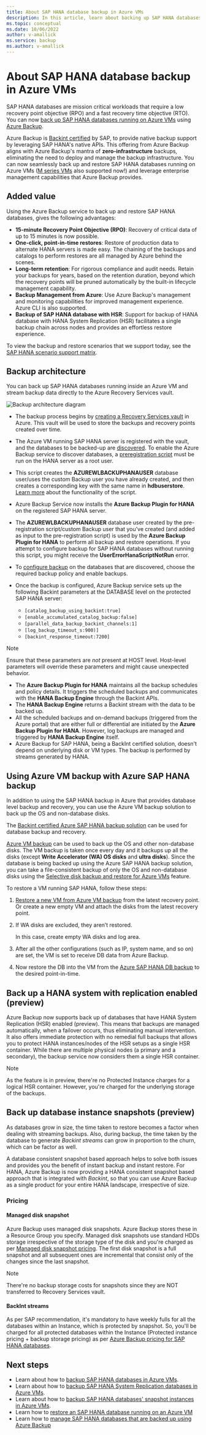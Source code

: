 ```yaml
---
title: About SAP HANA database backup in Azure VMs
description: In this article, learn about backing up SAP HANA databases that are running on Azure virtual machines.
ms.topic: conceptual
ms.date: 10/06/2022
author: v-amallick
ms.service: backup
ms.author: v-amallick
---
```


# About SAP HANA database backup in Azure VMs

SAP HANA databases are mission critical workloads that require a low recovery point objective (RPO) and a fast recovery time objective (RTO). You can now [back up SAP HANA databases running on Azure VMs](./tutorial-backup-sap-hana-db.md) using [Azure Backup](./backup-overview.md).

Azure Backup is [Backint certified](https://www.sap.com/dmc/exp/2013_09_adpd/enEN/#/solutions?id=s:e062231e-9fb7-4ea8-b7d2-e6fe448c592d) by SAP, to provide native backup support by leveraging SAP HANA's native APIs. This offering from Azure Backup aligns with Azure Backup's mantra of **zero-infrastructure** backups, eliminating the need to deploy and manage the backup infrastructure. You can now seamlessly back up and restore SAP HANA databases running on Azure VMs ([M series VMs](../virtual-machines/m-series.md) also supported now!) and leverage enterprise management capabilities that Azure Backup provides.

## Added value

Using the Azure Backup service to back up and restore SAP HANA databases, gives the following advantages:

* **15-minute Recovery Point Objective (RPO)**: Recovery of critical data of up to 15 minutes is now possible.
* **One-click, point-in-time restores**: Restore of production data to alternate HANA servers is made easy. The chaining of the backups and catalogs to perform restores are all managed by Azure behind the scenes.
* **Long-term retention**: For rigorous compliance and audit needs. Retain your backups for years, based on the retention duration, beyond which the recovery points will be pruned automatically by the built-in lifecycle management capability.
* **Backup Management from Azure**: Use Azure Backup's management and monitoring capabilities for improved management experience. Azure CLI is also supported.
* **Backup of SAP HANA database with HSR**: Support for backup of HANA database with HANA System Replication (HSR) facilitates a single backup chain across nodes and provides an effortless restore experience.

To view the backup and restore scenarios that we support today, see the [SAP HANA scenario support matrix](./sap-hana-backup-support-matrix.md#scenario-support).

## Backup architecture

You can back up SAP HANA databases running inside an Azure VM and stream backup data directly to the Azure Recovery Services vault.

![Backup architecture diagram](./media/sap-hana-db-about/backup-architecture.png)

* The backup process begins by [creating a Recovery Services vault](./tutorial-backup-sap-hana-db.md#create-a-recovery-services-vault) in Azure. This vault will be used to store the backups and recovery points created over time.
* The Azure VM running SAP HANA server is registered with the vault, and the databases to be backed-up are [discovered](./tutorial-backup-sap-hana-db.md#discover-the-databases). To enable the Azure Backup service to discover databases, a [preregistration script](https://go.microsoft.com/fwlink/?linkid=2173610) must be run on the HANA server as a root user.
* This script creates the **AZUREWLBACKUPHANAUSER** database user/uses the custom Backup user you have already created, and then creates a corresponding key with the same name in **hdbuserstore**. [Learn more](./tutorial-backup-sap-hana-db.md#what-the-pre-registration-script-does) about the functionality of the script.
* Azure Backup Service now installs the **Azure Backup Plugin for HANA** on the registered SAP HANA server.
* The **AZUREWLBACKUPHANAUSER** database user created by the pre-registration script/custom Backup user that you’ve created (and added as input to the pre-registration script) is used by the **Azure Backup Plugin for HANA** to perform all backup and restore operations. If you attempt to configure backup for SAP HANA databases without running this script, you might receive the **UserErrorHanaScriptNotRun** error.
* To [configure backup](./tutorial-backup-sap-hana-db.md#configure-backup) on the databases that are discovered, choose the required backup policy and enable backups.

* Once the backup is configured, Azure Backup service sets up the following Backint parameters at the DATABASE level on the protected SAP HANA server:
  * `[catalog_backup_using_backint:true]`
  * `[enable_accumulated_catalog_backup:false]`
  * `[parallel_data_backup_backint_channels:1]`
  * `[log_backup_timeout_s:900)]`
  * `[backint_response_timeout:7200]`

>[!NOTE]
>Ensure that these parameters are *not* present at HOST level. Host-level parameters will override these parameters and might cause unexpected behavior.
>

* The **Azure Backup Plugin for HANA** maintains all the backup schedules and policy details. It triggers the scheduled backups and communicates with the **HANA Backup Engine** through the Backint APIs.
* The **HANA Backup Engine** returns a Backint stream with the data to be backed up.
* All the scheduled backups and on-demand backups (triggered from the Azure portal) that are either full or differential are initiated by the **Azure Backup Plugin for HANA**. However, log backups are managed and triggered by **HANA Backup Engine** itself.
* Azure Backup for SAP HANA, being a BackInt certified solution, doesn't depend on underlying disk or VM types. The backup is performed by streams generated by HANA.

## Using Azure VM backup with Azure SAP HANA backup

In addition to using the SAP HANA backup in Azure that provides database level backup and recovery, you can use the Azure VM backup solution to back up the OS and non-database disks.

The [Backint certified Azure SAP HANA backup solution](#backup-architecture) can be used for database backup and recovery.

[Azure VM backup](backup-azure-vms-introduction.md) can be used to back up the OS and other non-database disks. The VM backup is taken once every day and it backups up all the disks (except **Write Accelerator (WA) OS disks** and **ultra disks**). Since the database is being backed up using the Azure SAP HANA backup solution, you can take a file-consistent backup of only the OS and non-database disks using the [Selective disk backup and restore for Azure VMs](selective-disk-backup-restore.md) feature.

To restore a VM running SAP HANA, follow these steps:

1. [Restore a new VM from Azure VM backup](backup-azure-arm-restore-vms.md) from the latest recovery point. Or create a new empty VM and attach the disks from the latest recovery point.
1. If WA disks are excluded, they aren’t restored.

   In this case, create empty WA disks and log area.

1. After all the other configurations (such as IP, system name, and so on) are set, the VM is set to receive DB data from Azure Backup.
1. Now restore the DB into the VM from the [Azure SAP HANA DB backup](sap-hana-db-restore.md#restore-to-a-point-in-time-or-to-a-recovery-point) to the desired point-in-time.

## Back up a HANA system with replication enabled (preview)

Azure Backup now supports back up of databases that have HANA System Replication (HSR) enabled (preview). This means that backups are managed automatically, when a failover occurs, thus eliminating manual intervention. It also offers immediate protection with no remedial full backups that allows you to protect HANA instances/nodes of the HSR setups as a single HSR container. While there are multiple physical nodes (a primary and a secondary), the backup service now considers them a single HSR container.

>[!Note]
>As the feature is in preview, there're no Protected Instance charges for a logical HSR container. However, you're charged for the underlying storage of the backups.

## Back up database instance snapshots (preview)

As databases grow in size, the time taken to restore becomes a factor when dealing with streaming backups. Also, during backup, the time taken by the database to generate *Backint streams* can grow in proportion to the churn, which can be factor as well.

A database consistent snapshot based approach helps to solve both issues and provides you the benefit of instant backup and instant restore. For HANA, Azure Backup is now providing a HANA consistent snapshot based approach that is integrated with *Backint*, so that you can use Azure Backup as a single product for your entire HANA landscape, irrespective of size.

### Pricing

#### Managed disk snapshot

Azure Backup uses managed disk snapshots. Azure Backup stores these in a Resource Group you specify. Managed disk snapshots use standard HDDs storage irrespective of the storage type of the disk and you're charged as per [Managed disk snapshot pricing](https://azure.microsoft.com/pricing/details/managed-disks/). The first disk snapshot is a full snapshot and all subsequent ones are incremental that consist only of the changes since the last snapshot. 

>[!Note]
>There're no backup storage costs for snapshots since they are NOT transferred to Recovery Services vault.
#### BackInt streams

As per SAP recommendation, it's mandatory to have weekly fulls for all the databases within an Instance, which is protected by snapshot. So, you'll be charged for all protected databases within the Instance (Protected instance pricing + backup storage pricing) as per [Azure Backup pricing for SAP HANA databases](https://azure.microsoft.com/pricing/details/backup/).
    
## Next steps

- Learn about how to [backup SAP HANA databases in Azure VMs](backup-azure-sap-hana-database.md).
- Learn about how to [backup SAP HANA System Replication databases in Azure VMs](sap-hana-database-with-hana-system-replication-backup.md).
- Learn about how to [backup SAP HANA databases' snapshot instances in Azure VMs](sap-hana-database-instances-backup.md).
- Learn how to [restore an SAP HANA database running on an Azure VM](./sap-hana-db-restore.md)
- Learn how to [manage SAP HANA databases that are backed up using Azure Backup](./sap-hana-db-manage.md)